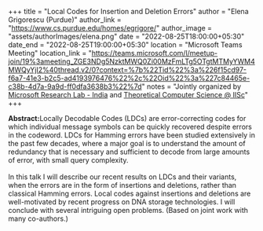 +++
title = "Local Codes for Insertion and Deletion Errors"
author = "Elena Grigorescu (Purdue)"
author_link = "https://www.cs.purdue.edu/homes/egrigore/"
author_image = "assets/authorImages/elena.png"
date = "2022-08-25T18:00:00+05:30"
date_end = "2022-08-25T19:00:00+05:30"
location = "Microsoft Teams Meeting"
location_link = "https://teams.microsoft.com/l/meetup-join/19%3ameeting_ZGE3NDg5NzktMWQ0Zi00MzFmLTg5OTgtMTMyYWM4MWQyYjI2%40thread.v2/0?context=%7b%22Tid%22%3a%226f15cd97-f6a7-41e3-b2c5-ad4193976476%22%2c%22Oid%22%3a%227c84465e-c38b-4d7a-9a9d-ff0dfa3638b3%22%7d"
notes = "Jointly organized by <a href = "https://www.microsoft.com/en-us/research/lab/microsoft-research-india/" target= "_blank">Microsoft Research Lab - India</a> and <a href='https://www.csa.iisc.ac.in/theoretical-computer-science/' target= "_blank">Theoretical Computer Science @ IISc</a>"
+++

<b>Abstract:</b>Locally Decodable Codes (LDCs) are error-correcting codes for which individual message symbols can be
quickly recovered despite errors in the codeword. LDCs for Hamming errors have been studied extensively in the past few
decades, where a major goal is to understand the amount of redundancy that is necessary and sufficient to decode from
large amounts of error, with small query complexity.
<br><br>
In this talk I will describe our recent results on LDCs and their variants, when the errors are in the form of
insertions and deletions, rather than classical Hamming errors. Local codes against insertions and deletions are
well-motivated by recent progress on DNA storage technologies. I will conclude with several intriguing open problems.
(Based on joint work with many co-authors.)
